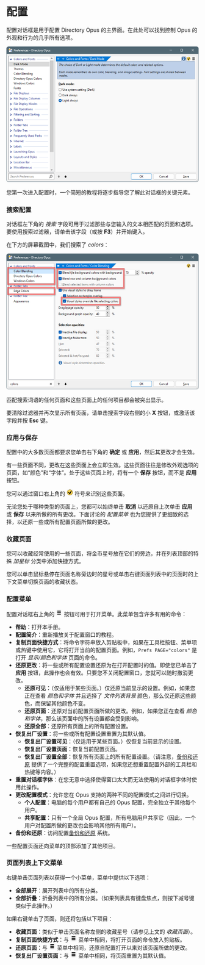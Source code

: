 # 配置

配置对话框是用于配置 Directory Opus 的主界面。在此处可以找到控制 Opus 的外观和行为的几乎所有选项。

![prefs_intro.png](/Manual/images/media/13/prefs_intro.png)

您第一次进入配置时，一个简短的教程将逐步指导您了解此对话框的关键元素。

### 搜索配置

对话框左下角的 *搜索* 字段可用于过滤那些与您输入的文本相匹配的页面和选项。要使用搜索过滤器，请单击该字段（或按 **F3**）并开始键入。

在下方的屏幕截图中，我们搜索了 *colors*：

![prefs_search.png](/Manual/images/media/13/prefs_search.png)

匹配搜索词语的任何页面和这些页面上的任何项目都会被突出显示。

要清除过滤器并再次显示所有页面，请单击搜索字段右侧的小 **X** 按钮，或激活该字段并按 **Esc** 键。

### 应用与保存

配置中的大多数页面都要求您单击右下角的 **确定** 或 **应用**，然后其更改才会生效。

有一些页面不同，更改在这些页面上会立即生效。这些页面往往是修改外观选项的页面，如“颜色”和“字体”。处于这些页面上时，将有一个 **保存** 按钮，而不是 **应用** 按钮。

您可以通过窗口右上角的 ![prefs_autoapply.png](/Manual/images/media/13/prefs_autoapply.png) 符号来识别这些页面。

无论您处于哪种类型的页面上，您都可以始终单击 **取消** 以还原自上次单击 **应用** 或 **保存** 以来所做的所有更改。下面讨论的 *配置菜单* 也为您提供了更细致的选择，以还原一些或所有配置页面所做的更改。

### 收藏页面

您可以收藏经常使用的一些页面，将金币星号放在它们的旁边，并在列表顶部的特殊 *加星标* 分类中添加快捷方式。

您可以单击鼠标悬停在页面名称旁边时的星号或单击右键页面列表中的页面时的上下文菜单切换页面的收藏状态。

### 配置菜单

配置对话框右上角的 ![prefs_menu.png](/Manual/images/media/13/prefs_menu.png) 按钮可用于打开菜单。此菜单包含许多有用的命令：

- **帮助**：打开本手册。
- **配置简介**：重新播放关于配置窗口的教程。
- **复制页面快捷方式**：将命令字符串放入剪贴板中，如果在工具栏按钮、菜单项或热键中使用它，它将打开当前的配置页面。例如，`Prefs PAGE="colors"` 是打开 *显示/颜色和字体* 页面的命令。
- **还原更改**：将一些或所有配置设置还原为在打开配置时的值。即使您已单击了 **应用** 按钮，此操作也会有效。只要您不关闭配置窗口，您就可以随时撤消更改。
  - **还原可见**：（仅适用于某些页面。）仅还原当前显示的设置。例如，如果您正在查看 *颜色和字体* 并且选择了 *文件列表背景* 颜色，那么仅还原这些颜色，而保留其他颜色不变。
  - **还原页面**：还原对当前配置页面所做的更改。例如，如果您正在查看 *颜色和字体*，那么该页面中的所有设置都会受到影响。
  - **还原全部**：还原所有页面上的所有配置设置。
- **恢复出厂设置**：将一些或所有配置设置重置为其默认值。
  - **恢复出厂设置可见**：（仅适用于某些页面。）仅恢复当前显示的设置。
  - **恢复出厂设置页面**：恢复当前配置页面。
  - **恢复出厂设置全部**：恢复所有页面上的所有配置设置。（请注意，[备份和还原](/Manual/preferences/backing_up_and_restoring_preferences.zh.md) 提供了一个完整的配置重置选项，如果您还想重置配置外部的工具栏和热键等内容。）
- **重置对话框字体**：在您无意中选择使得窗口太大而无法使用的对话框字体时使用此操作。
- **更改配置模式**：允许您在 Opus 支持的两种不同的配置模式之间进行切换。
  - **个人配置**：电脑的每个用户都有自己的 Opus 配置，完全独立于其他每个用户。
  - **共享配置**：只有一个全局 Opus 配置，所有电脑用户共享它（因此，一个用户对配置所做的更改也会影响其他所有用户）。
- **备份和还原**：访问配置[备份和还原](/Manual/preferences/backing_up_and_restoring_preferences.zh.md) 系统。

一些配置页面还向菜单的顶部添加了其他项目。

### 页面列表上下文菜单

右键单击页面列表以获得一个小菜单，菜单中提供以下选项：

- **全部展开**：展开列表中的所有分类。
- **全部折叠**：折叠列表中的所有分类。（如果列表具有键盘焦点，则按下减号键类似于此操作。）

如果右键单击了页面，则还将包括以下项目：

- **收藏页面**：类似于单击页面名称左侧的收藏星号（请参见上文的 *收藏页面*）。
- **复制页面快捷方式**：与 ![prefs_menu.png](/Manual/images/media/13/prefs_menu.png) 菜单中相同，将打开页面的命令放入剪贴板。
- **还原页面**：与 ![prefs_menu.png](/Manual/images/media/13/prefs_menu.png) 菜单中相同，还原自配置打开以来对该页面所做的更改。
- **恢复出厂设置页面**：与 ![prefs_menu.png](/Manual/images/media/13/prefs_menu.png) 菜单中相同，将页面重置为其默认值。